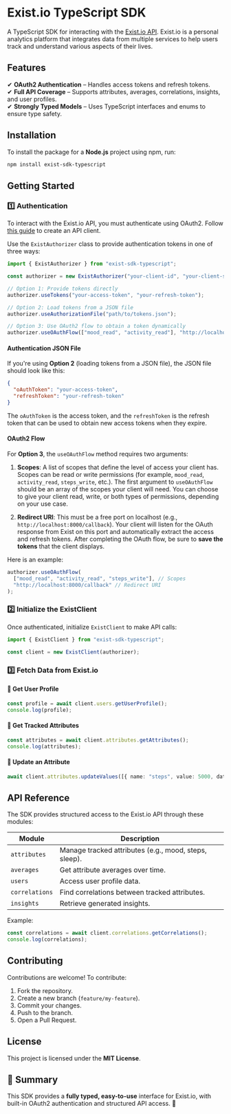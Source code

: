 # **Exist.io TypeScript SDK**

A TypeScript SDK for interacting with the [Exist.io API](https://exist.io/). Exist.io is a personal analytics platform that integrates data from multiple services to help users track and understand various aspects of their lives.

## **Features**
✔ **OAuth2 Authentication** – Handles access tokens and refresh tokens.  
✔ **Full API Coverage** – Supports attributes, averages, correlations, insights, and user profiles.  
✔ **Strongly Typed Models** – Uses TypeScript interfaces and enums to ensure type safety.  

## **Installation**
To install the package for a **Node.js** project using npm, run:
```sh
npm install exist-sdk-typescript
```

## **Getting Started**

### **1️⃣ Authentication**
To interact with the Exist.io API, you must authenticate using OAuth2. Follow [this guide](https://exist.io/blog/how-to-get-api-token/) to create an API client.

Use the `ExistAuthorizer` class to provide authentication tokens in one of three ways:

```typescript
import { ExistAuthorizer } from "exist-sdk-typescript";

const authorizer = new ExistAuthorizer("your-client-id", "your-client-secret");

// Option 1: Provide tokens directly
authorizer.useTokens("your-access-token", "your-refresh-token");

// Option 2: Load tokens from a JSON file
authorizer.useAuthorizationFile("path/to/tokens.json");

// Option 3: Use OAuth2 flow to obtain a token dynamically
authorizer.useOAuthFlow(["mood_read", "activity_read"], "http://localhost:8000/callback");
```

#### **Authentication JSON File**
If you're using **Option 2** (loading tokens from a JSON file), the JSON file should look like this:

```json
{
  "oAuthToken": "your-access-token",
  "refreshToken": "your-refresh-token"
}
```

The `oAuthToken` is the access token, and the `refreshToken` is the refresh token that can be used to obtain new access tokens when they expire.

#### **OAuth2 Flow**
For **Option 3**, the `useOAuthFlow` method requires two arguments:

1. **Scopes**: A list of scopes that define the level of access your client has. Scopes can be read or write permissions (for example, `mood_read`, `activity_read`, `steps_write`, etc.). The first argument to `useOAuthFlow` should be an array of the scopes your client will need. You can choose to give your client read, write, or both types of permissions, depending on your use case.

2. **Redirect URI**: This must be a free port on localhost (e.g., `http://localhost:8000/callback`). Your client will listen for the OAuth response from Exist on this port and automatically extract the access and refresh tokens. After completing the OAuth flow, be sure to **save the tokens** that the client displays.

Here is an example:
```typescript
authorizer.useOAuthFlow(
  ["mood_read", "activity_read", "steps_write"], // Scopes
  "http://localhost:8000/callback" // Redirect URI
);
```

### **2️⃣ Initialize the ExistClient**
Once authenticated, initialize `ExistClient` to make API calls:
```typescript
import { ExistClient } from "exist-sdk-typescript";

const client = new ExistClient(authorizer);
```

### **3️⃣ Fetch Data from Exist.io**
#### **📌 Get User Profile**
```typescript
const profile = await client.users.getUserProfile();
console.log(profile);
```

#### **📌 Get Tracked Attributes**
```typescript
const attributes = await client.attributes.getAttributes();
console.log(attributes);
```

#### **📌 Update an Attribute**
```typescript
await client.attributes.updateValues([{ name: "steps", value: 5000, date: "2025-03-05" }]);
```

## **API Reference**
The SDK provides structured access to the Exist.io API through these modules:

| Module | Description |
|--------|-------------|
| `attributes` | Manage tracked attributes (e.g., mood, steps, sleep). |
| `averages` | Get attribute averages over time. |
| `users` | Access user profile data. |
| `correlations` | Find correlations between tracked attributes. |
| `insights` | Retrieve generated insights. |

Example:
```typescript
const correlations = await client.correlations.getCorrelations();
console.log(correlations);
```

## **Contributing**
Contributions are welcome! To contribute:
1. Fork the repository.
2. Create a new branch (`feature/my-feature`).
3. Commit your changes.
4. Push to the branch.
5. Open a Pull Request.

## **License**
This project is licensed under the **MIT License**.

## **📌 Summary**
This SDK provides a **fully typed, easy-to-use** interface for Exist.io, with built-in OAuth2 authentication and structured API access. 🚀